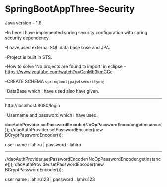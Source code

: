 # SpringBootAppThree-Security

Java version – 1.8


-In here I have implemented spring security configuration with spring security dependency. 


-I have used external SQL data base base and JPA.
 
 
-Project is built in STS.

-How to solve 'No projects are found to import' in eclipse  - https://www.youtube.com/watch?v=GcnMb3kmGGc


-CREATE SCHEMA `springbootjpajwtsecuritydb`;

-DataBase which i have used also have given.

----------------------------------------------------------------------

http://localhost:8080/login

-Username and password which i have used.

daoAuthProvider.setPasswordEncoder(NoOpPasswordEncoder.getInstance());
//daoAuthProvider.setPasswordEncoder(new BCryptPasswordEncoder());

user name : lahiru | password : lahiru

----------------------------------------------------------------------

//daoAuthProvider.setPasswordEncoder(NoOpPasswordEncoder.getInstance());
daoAuthProvider.setPasswordEncoder(new BCryptPasswordEncoder());

user name : lahiru123 | password : lahiru123
